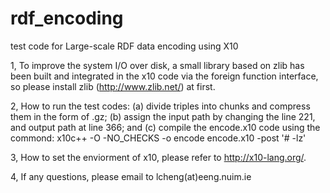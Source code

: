 rdf_encoding
============

test code for Large-scale RDF data encoding using X10


1, To improve the system I/O over disk, a small library based on zlib has been built and integrated in the x10 code 
   via the foreign function interface, so please install zlib (http://www.zlib.net/) at first.

2, How to run the test codes:
    (a) divide triples into chunks and compress them in the form of .gz;
    (b) assign the input path by changing the line 221, and output path at line 366; and
    (c) compile the encode.x10 code using the commond: x10c++ -O -NO_CHECKS -o encode encode.x10 -post '# -lz'

3, How to set the enviorment of x10, please refer to http://x10-lang.org/.

4, If any questions, please email to lcheng(at)eeng.nuim.ie
